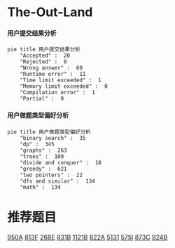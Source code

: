 # The-Out-Land

<!-- tabs:start -->



#### **用户提交结果分析**

```mermaid
pie title 用户提交结果分析
    "Accepted" :  20
    "Rejected" :  0
    "Wrong answer" :  60
    "Runtime error" :  11
    "Time limit exceeded" :  1
    "Memory limit exceeded" :  0
    "Compilation error" :  1
    "Partial" :  0
```

#### **用户做题类型偏好分析**

```mermaid
pie title 用户做题类型偏好分析
    "binary search" :  35
    "dp" :  345
    "graphs" :  263
    "trees" :  109
    "divide and conquer" :  18
    "greedy" :  621
    "two pointers" :  22
    "dfs and similar" :  134
    "math" :  134
```



<!-- tabs:end -->
# 推荐题目
[950A](https://codeforces.com/contest/950/problem/A)
[813F](https://codeforces.com/contest/813/problem/F)
[268E](https://codeforces.com/contest/268/problem/E)
[831B](https://codeforces.com/contest/831/problem/B)
[1121B](https://codeforces.com/contest/1121/problem/B)
[822A](https://codeforces.com/contest/822/problem/A)
[5131](https://codeforces.com/contest/513/problem/1)
[575I](https://codeforces.com/contest/575/problem/I)
[873C](https://codeforces.com/contest/873/problem/C)
[924B](https://codeforces.com/contest/924/problem/B)
